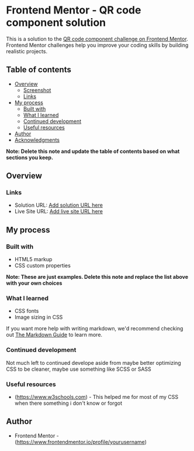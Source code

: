 # Frontend Mentor - QR code component solution

This is a solution to the [QR code component challenge on Frontend Mentor](https://www.frontendmentor.io/challenges/qr-code-component-iux_sIO_H). Frontend Mentor challenges help you improve your coding skills by building realistic projects. 

## Table of contents

- [Overview](#overview)
  - [Screenshot](#screenshot)
  - [Links](#links)
- [My process](#my-process)
  - [Built with](#built-with)
  - [What I learned](#what-i-learned)
  - [Continued development](#continued-development)
  - [Useful resources](#useful-resources)
- [Author](#author)
- [Acknowledgments](#acknowledgments)

**Note: Delete this note and update the table of contents based on what sections you keep.**

## Overview


### Links

- Solution URL: [Add solution URL here](https://your-solution-url.com)
- Live Site URL: [Add live site URL here](https://your-live-site-url.com)

## My process

### Built with

- HTML5 markup
- CSS custom properties


**Note: These are just examples. Delete this note and replace the list above with your own choices**

### What I learned

- CSS fonts
- Image sizing in CSS 


If you want more help with writing markdown, we'd recommend checking out [The Markdown Guide](https://www.markdownguide.org/) to learn more.



### Continued development

Not much left to continued develope aside from maybe better optimizing CSS to be cleaner, maybe use something like SCSS or SASS

### Useful resources

- (https://www.w3schools.com) - This helped me for most of my CSS when there something i don't know or forgot

## Author
- Frontend Mentor - (https://www.frontendmentor.io/profile/yourusername)